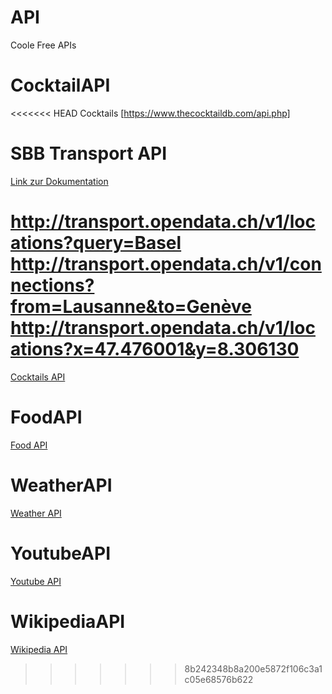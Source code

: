 # API
Coole Free APIs

# CocktailAPI
<<<<<<< HEAD
Cocktails [https://www.thecocktaildb.com/api.php]


# SBB Transport API
[Link zur Dokumentation](http://transport.opendata.ch/docs.html)

http://transport.opendata.ch/v1/locations?query=Basel
http://transport.opendata.ch/v1/connections?from=Lausanne&to=Genève
http://transport.opendata.ch/v1/locations?x=47.476001&y=8.306130
=======
[Cocktails API](https://www.thecocktaildb.com/api.php)
# FoodAPI
[Food API](https://www.themealdb.com/api.php)
# WeatherAPI
[Weather API](https://openweathermap.org/api)
# YoutubeAPI
[Youtube API](https://developers.google.com/youtube/v3/getting-started)
# WikipediaAPI
[Wikipedia API](https://en.wikipedia.org/wiki/Main_Page)
>>>>>>> 8b242348b8a200e5872f106c3a1c05e68576b622
